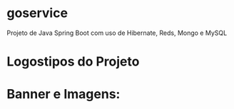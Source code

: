 # goservice
Projeto de Java Spring Boot com uso de Hibernate, Reds, Mongo e MySQL

# Logostipos do Projeto

# Banner e Imagens:
